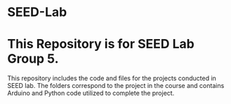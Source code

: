 # SEED-Lab
# This Repository is for SEED Lab Group 5.
This repository includes the code and files for the projects conducted in SEED lab. The folders correspond to the project in the course and contains Arduino and Python code utilized to complete the project.
